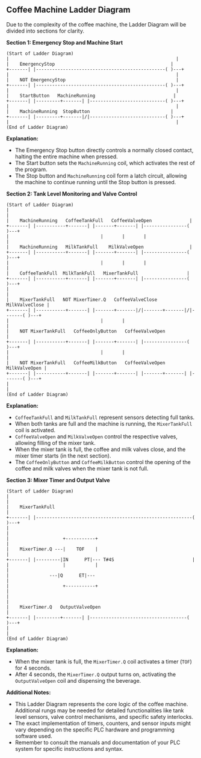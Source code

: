 ## Coffee Machine Ladder Diagram

Due to the complexity of the coffee machine, the Ladder Diagram will be divided into sections for clarity. 

**Section 1: Emergency Stop and Machine Start**

```
(Start of Ladder Diagram)
|                                                              |
|    EmergencyStop                                           |
+-------| |------------------------------------------------( )---+
|                                                              |
|    NOT EmergencyStop                                         |
+-------| |------------------------------------------------( )---+
|                                                              |
|    StartButton   MachineRunning                             |
+-------| |---------+-------| |----------------------------( )---+
|                                                              |
|    MachineRunning  StopButton                              |
+-------| |---------+-------|/|----------------------------( )---+ 
|                                                              |
(End of Ladder Diagram)
```

**Explanation:**

*   The Emergency Stop button directly controls a normally closed contact, halting the entire machine when pressed.
*   The Start button sets the `MachineRunning` coil, which activates the rest of the program.
*   The Stop button and `MachineRunning` coil form a latch circuit, allowing the machine to continue running until the Stop button is pressed.

**Section 2: Tank Level Monitoring and Valve Control**

```
(Start of Ladder Diagram)
|                                                                     |
|    MachineRunning   CoffeeTankFull   CoffeeValveOpen              |
+-------| |-----------+-------| |-------+-------| |----------------( )---+ 
|                                  |       |       |                   |
|    MachineRunning   MilkTankFull    MilkValveOpen                 |
+-------| |-----------+-------| |-------+-------| |----------------( )---+
|                                  |       |       |                   |
|    CoffeeTankFull  MilkTankFull   MixerTankFull                  |
+-------| |-----------+-------| |-------+-------| |----------------( )---+
|                                                                     |
|    MixerTankFull   NOT MixerTimer.Q   CoffeeValveClose  MilkValveClose | 
+-------| |-----------+-------| |-------+-------|/|-------+-------|/|-------( )---+
|                                  |       |                               |
|    NOT MixerTankFull   CoffeeOnlyButton   CoffeeValveOpen              |
+-------| |-----------+-------| |-------+-------| |----------------( )---+ 
|                                  |       |                               |
|    NOT MixerTankFull   CoffeeMilkButton   CoffeeValveOpen   MilkValveOpen | 
+-------| |-----------+-------| |-------+-------| |-------+-------| |-------( )---+
|                                                                     |
(End of Ladder Diagram)
```

**Explanation:**

*   `CoffeeTankFull` and `MilkTankFull` represent sensors detecting full tanks. 
*   When both tanks are full and the machine is running, the `MixerTankFull` coil is activated. 
*   `CoffeeValveOpen` and `MilkValveOpen` control the respective valves, allowing filling of the mixer tank.
*   When the mixer tank is full, the coffee and milk valves close, and the mixer timer starts (in the next section).
*   The `CoffeeOnlyButton` and `CoffeeMilkButton` control the opening of the coffee and milk valves when the mixer tank is not full.

**Section 3: Mixer Timer and Output Valve**

```
(Start of Ladder Diagram)
|                                                                     |
|    MixerTankFull                                                     |
+-------| |----------------------------------------------------------( )---+
|                                                                     |
|                    +-----------+                                     |
|    MixerTimer.Q ---|    TOF    |                                     |
+-------| |---------|IN      PT|--- T#4S                             |
|                    |           |                                     | 
|               ---|Q      ET|---                                     |
|                    +-----------+                                     |
|                                                                     |
|    MixerTimer.Q   OutputValveOpen                                   |
+-------| |---------+-------| |------------------------------------( )---+
|                                                                     |
(End of Ladder Diagram)
```

**Explanation:**

*   When the mixer tank is full, the `MixerTimer.Q` coil activates a timer (`TOF`) for 4 seconds.
*   After 4 seconds, the `MixerTimer.Q` output turns on, activating the `OutputValveOpen` coil and dispensing the beverage. 

**Additional Notes:**

*   This Ladder Diagram represents the core logic of the coffee machine. Additional rungs may be needed for detailed functionalities like tank level sensors, valve control mechanisms, and specific safety interlocks.
*   The exact implementation of timers, counters, and sensor inputs might vary depending on the specific PLC hardware and programming software used.
*   Remember to consult the manuals and documentation of your PLC system for specific instructions and syntax.
